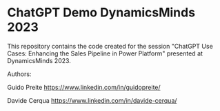 # ChatGPT Demo DynamicsMinds 2023
This repository contains the code created for the session "ChatGPT Use Cases: Enhancing the Sales Pipeline in Power Platform" presented at DynamicsMinds 2023.

Authors:

Guido Preite https://www.linkedin.com/in/guidopreite/

Davide Cerqua https://www.linkedin.com/in/davide-cerqua/
